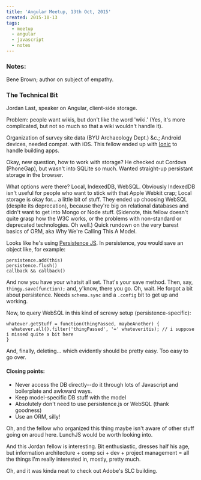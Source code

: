 ```yaml
---
title: 'Angular Meetup, 13th Oct, 2015'
created: 2015-10-13
tags:
  - meetup
  - angular
  - javascript
  - notes
---
```


### Notes:

Bene Brown; author on subject of empathy.

### The Technical Bit

Jordan Last, speaker on Angular, client-side storage.

Problem: people want wikis, but don't like the word 'wiki.' (Yes, it's more
complicated, but not so much so that a wiki wouldn't handle it).

Organization of survey site data (BYU Archaeology Dept.) &c.; Android devices,
needed compat. with iOS. This fellow ended up with [Ionic](http://ionic.io) to
handle building apps.

Okay, new question, how to work with storage? He checked out Cordova
(PhoneGap), but wasn't into SQLite so much. Wanted straight-up persistant
storage in the browser.

What options were there? Local, IndexedDB, WebSQL. Obviously IndexedDB isn't
useful for people who want to stick with that Apple Webkit crap; Local storage
is okay for... a little bit of stuff. They ended up choosing WebSQL (despite
its deprecation), because they're big on relational databases and didn't want
to get into Mongo or Node stuff. (Sidenote, this fellow doesn't quite grasp
how the W3C works, or the problems with non-standard or deprecated
technologies. Oh well.) Quick rundown on the very barest basics of ORM, aka
Why We're Calling This A Model.

Looks like he's using [Persistence
JS](https://github.com/coresmart/persistencejs). In persistence, you would
save an object like, for example:

```
persistence.add(this)
persistence.flush()
callback && callback()
```

And now you have your whatsit all set. That's your save method. Then, say,
`thingy.save(function);` and, y'know, there you go. Oh, wait. He forgot a bit
about persistence. Needs `schema.sync` and a `.config` bit to get up and
working.

Now, to query WebSQL in this kind of screwy setup (persistence-specific):

```
whatever.getStuff = function(thingPassed, maybeAnother) {
  whatever.all().filter('thingPassed', '=' whateveritis); // i suppose i missed quite a bit here
}
```

And, finally, deleting... which evidently should be pretty easy. Too easy to
go over.

#### Closing points:

* Never access the DB directly--do it through lots of Javascript and boilerplate and awkward ways.
* Keep model-specific DB stuff with the model
* Absolutely don't need to use persistence.js or WebSQL (thank goodness)
* Use an ORM, silly!

Oh, and the fellow who organized this thing maybe isn't aware of other stuff
going on aroud here. LunchJS would be worth looking into.

And this Jordan fellow is interesting. Bit enthusiastic, dresses half his age,
but information architecture + comp sci + dev + project management = all the
things I'm really interested in, mostly, pretty much.

Oh, and it was kinda neat to check out Adobe's SLC building.
